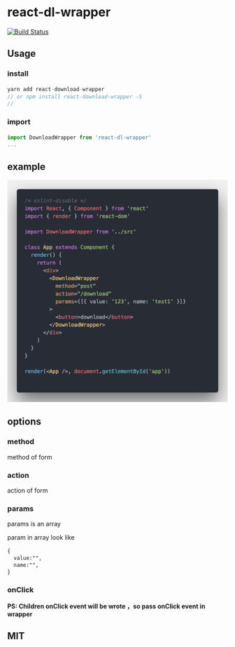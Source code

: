 # react-dl-wrapper

[![Build Status](https://img.shields.io/travis/Sunshine168/react-download-wrapper.svg?style=flat-square)](https://travis-ci.org/Sunshine168/react-download-wrapper)

## Usage

### install
```js
yarn add react-download-wrapper 
// or npm install react-download-wrapper -S
// 
```

### import 
```js
import DownloadWrapper from 'react-dl-wrapper'
...
```

## example
![](code.png)

## options

### method
 method of form

### action
action of form 

### params
params is an array 

param in array look like
 
```
{
  value:"",
  name:"",
}
```

### onClick
**PS: Children onClick event will be wrote ，so pass onClick event in wrapper**

## MIT


